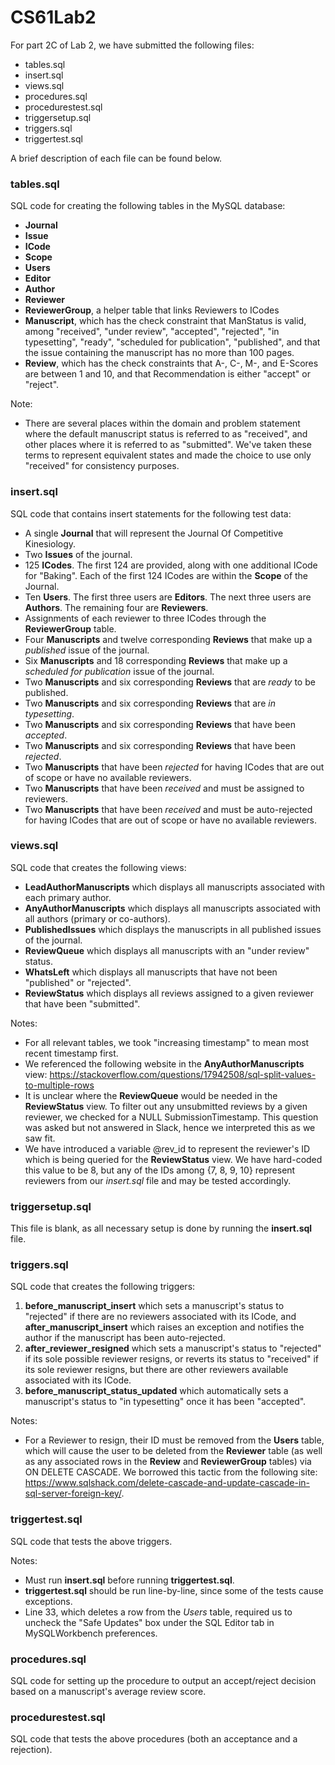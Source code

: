 # CS61Lab2

For part 2C of Lab 2, we have submitted the following files:

- tables.sql
- insert.sql
- views.sql
- procedures.sql
- procedurestest.sql
- triggersetup.sql
- triggers.sql
- triggertest.sql

A brief description of each file can be found below.

### tables.sql

SQL code for creating the following tables in the MySQL database:

- **Journal**
- **Issue**
- **ICode**
- **Scope**
- **Users**
- **Editor**
- **Author**
- **Reviewer**
- **ReviewerGroup**, a helper table that links Reviewers to ICodes
- **Manuscript**, which has the check constraint that ManStatus is valid, among "received", "under review", "accepted", "rejected", "in typesetting", "ready", "scheduled for publication", "published", and that the issue containing the manuscript has no more than 100 pages.
- **Review**, which has the check constraints that A-, C-, M-, and E-Scores are between 1 and 10, and that Recommendation is either "accept" or "reject".

Note:
- There are several places within the domain and problem statement where the default manuscript status is referred to as "received", and other places where it is referred to as "submitted". We've taken these terms to represent equivalent states and made the choice to use only "received" for consistency purposes.

### insert.sql

SQL code that contains insert statements for the following test data:

- A single **Journal** that will represent the Journal Of Competitive Kinesiology.
- Two **Issues** of the journal.
- 125 **ICodes**. The first 124 are provided, along with one additional ICode for "Baking". Each of the first 124 ICodes are within the **Scope** of the Journal.
- Ten **Users**. The first three users are **Editors**. The next three users are **Authors**. The remaining four are **Reviewers**.
- Assignments of each reviewer to three ICodes through the **ReviewerGroup** table.
- Four **Manuscripts** and twelve corresponding **Reviews** that make up a *published* issue of the journal.
- Six **Manuscripts** and 18 corresponding **Reviews** that make up a *scheduled for publication* issue of the journal.
- Two **Manuscripts** and six corresponding **Reviews** that are *ready* to be published.
- Two **Manuscripts** and six corresponding **Reviews** that are *in typesetting*.
- Two **Manuscripts** and six corresponding **Reviews** that have been *accepted*.
- Two **Manuscripts** and six corresponding **Reviews** that have been *rejected*.
- Two **Manuscripts** that have been *rejected* for having ICodes that are out of scope or have no available reviewers.
- Two **Manuscripts** that have been *received* and must be assigned to reviewers.
- Two **Manuscripts** that have been *received* and must be auto-rejected for having ICodes that are out of scope or have no available reviewers.

### views.sql

SQL code that creates the following views:

- **LeadAuthorManuscripts** which displays all manuscripts associated with each primary author.
- **AnyAuthorManuscripts** which displays all manuscripts associated with all authors (primary or co-authors).
- **PublishedIssues** which displays the manuscripts in all published issues of the journal.
- **ReviewQueue** which displays all manuscripts with an "under review" status.
- **WhatsLeft** which displays all manuscripts that have not been "published" or "rejected".
- **ReviewStatus** which displays all reviews assigned to a given reviewer that have been "submitted".

Notes: 
- For all relevant tables, we took "increasing timestamp" to mean most recent timestamp first.
- We referenced the following website in the **AnyAuthorManuscripts** view: https://stackoverflow.com/questions/17942508/sql-split-values-to-multiple-rows
- It is unclear where the **ReviewQueue** would be needed in the **ReviewStatus** view. To filter out any unsubmitted reviews by a given reviewer, we checked for a NULL SubmissionTimestamp. This question was asked but not answered in Slack, hence we interpreted this as we saw fit.
- We have introduced a variable @rev_id to represent the reviewer's ID which is being queried for the **ReviewStatus** view. We have hard-coded this value to be 8, but any of the IDs among {7, 8, 9, 10} represent reviewers from our *insert.sql* file and may be tested accordingly.

### triggersetup.sql

This file is blank, as all necessary setup is done by running the **insert.sql** file.

### triggers.sql

SQL code that creates the following triggers:

1. **before_manuscript_insert** which sets a manuscript's status to "rejected" if there are no reviewers associated with its ICode, and **after_manuscript_insert** which raises an exception and notifies the author if the manuscript has been auto-rejected.
2. **after_reviewer_resigned** which sets a manuscript's status to "rejected" if its sole possible reviewer resigns, or reverts its status to "received" if its sole reviewer resigns, but there are other reviewers available associated with its ICode. 
3. **before_manuscript_status_updated** which automatically sets a manuscript's status to "in typesetting" once it has been "accepted".

Notes: 
- For a Reviewer to resign, their ID must be removed from the **Users** table, which will cause the user to be deleted from the **Reviewer** table (as well as any associated rows in the **Review** and **ReviewerGroup** tables) via ON DELETE CASCADE. We borrowed this tactic from the following site: https://www.sqlshack.com/delete-cascade-and-update-cascade-in-sql-server-foreign-key/.

### triggertest.sql

SQL code that tests the above triggers. 

Notes: 
- Must run **insert.sql** before running **triggertest.sql**.
- **triggertest.sql** should be run line-by-line, since some of the tests cause exceptions.
- Line 33, which deletes a row from the *Users* table, required us to uncheck the "Safe Updates" box under the SQL Editor tab in MySQLWorkbench preferences. 

### procedures.sql

SQL code for setting up the procedure to output an accept/reject decision based on a manuscript's average review score.

### procedurestest.sql

SQL code that tests the above procedures (both an acceptance and a rejection).